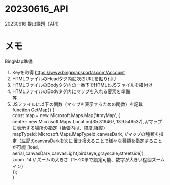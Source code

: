 # 20230616_API

20230616 提出課題（API）























# メモ

BingMap準備

1. Keyを取得 https://www.bingmapsportal.com/Account <br>
2. HTMLファイルのHeadタグ内に次のURLを貼り付け <script src='https://www.bing.com/api/maps/mapcontrol?callback=GetMap&key=[*** your key info***]' async defer></script> 
3. HTMLファイルのBodyタグ内の一番下でHTMLとJSファイルを紐付け
4. HTMLファイルのBodyタグ内にマップを入れる要素を準備 <div id="map"><div>等
5. JSファイルに以下の関数（マップを表示するための関数）を記載<br>
    function GetMap() { <br>
    const map = new Microsoft.Maps.Map('#myMap', { <br>
        center: new Microsoft.Maps.Location(35.316467, 139.546537), //マップに表示する場所の指定（括弧内は、緯度,経度）<br>
        mapTypeId: Microsoft.Maps.MapTypeId.canvasDark, //マップの種類を指定（左記のcanvasDarkを次に置き換えることで様々な種類を指定することが可能 [load, aerial,canvasDark,canvasLight,birdseye,grayscale,streetside]）<br>
        zoom: 14  // ズームの大きさ（1〜20まで設定可能、数字が大きい程図ズームイン）<br>
    });<br>
}


